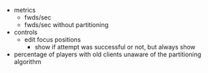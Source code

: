 
- metrics
  - fwds/sec
  - fwds/sec without partitioning
- controls
  - edit focus positions
    - show if attempt was successful or not, but always show
- percentage of players with old clients unaware of the partitioning algorithm
